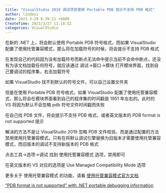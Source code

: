 ```yaml
---
title: "VisualStudio 2019 调试项目使用 Portable PDB 提示不支持 PDB 格式"
author: lindexi
date: 2021-3-29 8:29:21 +0800
CreateTime: 2021/3/27 11:18:52
categories: VisualStudio
---
```


在新的 .NET 上，将会默认使用 Portable PDB 符号格式，而如果 VisualStudio 配置了使用托管兼容模式，那么将在加载符号的时候，将会提示不支持 PDB 格式

<!--more-->


<!-- CreateTime:2021/3/27 11:18:52 -->

<!-- 发布 -->

在发现自己的代码因为没有加载符号而断点无法命中提示当前不会命中断点，还没有为该文档加载任何符号，就应该通过 调试->窗口->模块 打开模块界面，找到自己要调试的程序集，右击加载符号

如果 VisualStudio 找不到默认的符号文件，可以自己设置文件夹

但是在使用 Portable PDB 符号格式，如果 VisualStudio 配置了使用托管兼容模式，那么将会在模块界面看到自己的程序集的时间戳是 1951 年左右的。此时的 VS 将因为默认不会忽略 pdb 符号文件时间戳而失败

在自己找 PDB 文件，将会提示不支持 PDB 格式，或者英文版本的 PDB format is not supported 提示

解决的方法不是让 VisualStudio 2019 忽略 PDB 文件校验，而是通过配置的方法禁用使用托管兼容模式。只有在将默认调试引擎替换为旧版本才需要使用托管兼容模式，而旧版本的调试不支持新版本的 PDB 格式

点击工具->选项->调试 找到 使用托管兼容模式 选项，禁用即可

在英文版本的 VS 对应的选项是 Use Managed Compatibility Mode 选项

更多关于 使用托管兼容模式 的功能，请看 [使用托管兼容模式官方文档](https://docs.microsoft.com/zh-cn/visualstudio/debugger/general-debugging-options-dialog-box?view=vs-2019&WT.mc_id=WD-MVP-5003260 )

[“PDB format is not supported” with .NET portable debugging information](https://stackoverflow.com/q/44284170/6116637)



